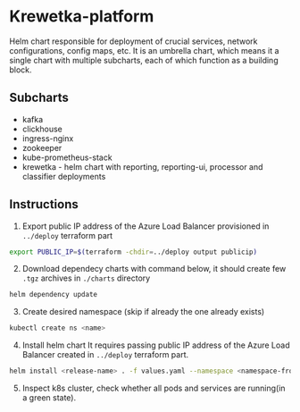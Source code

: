 # Krewetka-platform
Helm chart responsible for deployment of crucial services, network configurations, config maps, etc. It is an umbrella chart, which means it a single chart with multiple subcharts, each of which function as a building block. 

## Subcharts
* kafka
* clickhouse
* ingress-nginx
* zookeeper
* kube-prometheus-stack
* krewetka - helm chart with reporting, reporting-ui, processor and classifier deployments

## Instructions
1. Export public IP address of the Azure Load Balancer provisioned in `../deploy` terraform part
```bash
export PUBLIC_IP=$(terraform -chdir=../deploy output publicip)
```
2. Download dependecy charts with command below, it should create few `.tgz` archives in `./charts` directory
```bash
helm dependency update
```
3. Create desired namespace (skip if already the one already exists)
```bash
kubectl create ns <name>
```

4. Install helm chart
It requires passing public IP address of the Azure Load Balancer created in `../deploy` terraform part.
```bash
helm install <release-name> . -f values.yaml --namespace <namespace-from-step-2> --set ingress-nginx.controller.service.loadBalancerIP=$PUBLIC_IP --set kafka.externalAccess.service.loadBalancerIPs={$PUBLIC_IP}
```

5. Inspect k8s cluster, check whether all pods and services are running(in a green state).